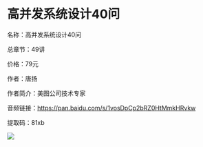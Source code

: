 # 高并发系统设计40问

名称：高并发系统设计40问

总章节：49讲

价格：79元

作者：唐扬

作者简介：美图公司技术专家

音频链接：https://pan.baidu.com/s/1vosDpCp2bRZ0HtMmkHRvkw

提取码：81xb

![](https://static001.geekbang.org/resource/image/4a/c1/4a8ee7b804133a903b6414f0df9a45c1.jpg)

